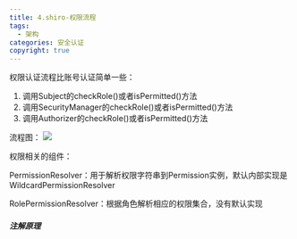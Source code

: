 ```yaml
---
title: 4.shiro-权限流程
tags:
  - 架构
categories: 安全认证
copyright: true
---
```


权限认证流程比账号认证简单一些：

1.   调用Subject的checkRole()或者isPermitted()方法
2.   调用SecurityManager的checkRole()或者isPermitted()方法
3.   调用Authorizer的checkRole()或者isPermitted()方法

流程图：
![](https://tva1.sinaimg.cn/large/e6c9d24ely1h0k63b24pjj21by0csgms.jpg)

权限相关的组件：

PermissionResolver：用于解析权限字符串到Permission实例，默认内部实现是WildcardPermissionResolver

RolePermissionResolver：根据角色解析相应的权限集合，没有默认实现

##### 注解原理

